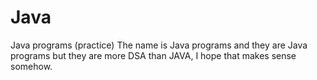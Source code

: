 # Java
Java programs (practice)
The name is Java programs and they are Java programs but they are more DSA than JAVA, I hope that makes sense somehow.
